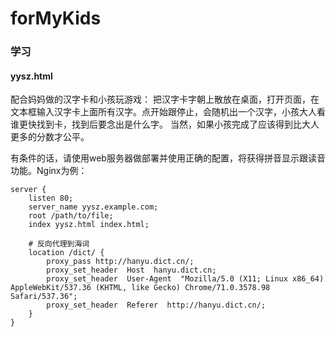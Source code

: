 # forMyKids

### 学习

#### yysz.html
配合妈妈做的汉字卡和小孩玩游戏：
把汉字卡字朝上散放在桌面，打开页面，在文本框输入汉字卡上面所有汉字。点开始跟停止，会随机出一个汉字，小孩大人看谁更快找到卡，找到后要念出是什么字。
当然，如果小孩完成了应该得到比大人更多的分数才公平。

有条件的话，请使用web服务器做部署并使用正确的配置，将获得拼音显示跟读音功能。Nginx为例：
```nginx
server {
    listen 80;
    server_name yysz.example.com;
    root /path/to/file;
    index yysz.html index.html;
    
    # 反向代理到海词
    location /dict/ {
        proxy_pass http://hanyu.dict.cn/;
        proxy_set_header  Host  hanyu.dict.cn;
        proxy_set_header  User-Agent  "Mozilla/5.0 (X11; Linux x86_64) AppleWebKit/537.36 (KHTML, like Gecko) Chrome/71.0.3578.98 Safari/537.36";
        proxy_set_header  Referer  http://hanyu.dict.cn/;
    }
}
```
